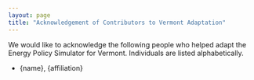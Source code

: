 ```yaml
---
layout: page
title: "Acknowledgement of Contributors to Vermont Adaptation"
---
```


We would like to acknowledge the following people who helped adapt the Energy Policy Simulator for Vermont.  Individuals are listed alphabetically.

* {name}, {affiliation}

